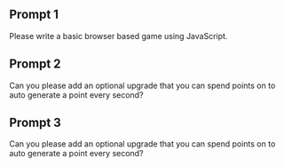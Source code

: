 ## Prompt 1
Please write a basic browser based game using JavaScript.

## Prompt 2
Can you please add an optional upgrade that you can spend points on to auto generate a point every second?

## Prompt 3
Can you please add an optional upgrade that you can spend points on to auto generate a point every second?